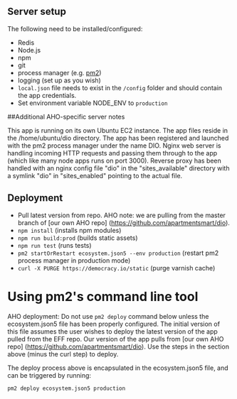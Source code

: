 ## Server setup
The following need to be installed/configured:

- Redis
- Node.js
- npm
- git
- process manager (e.g. [pm2](https://github.com/Unitech/pm2))
- logging (set up as you wish)
- `local.json` file needs to exist in the `/config` folder and should contain the app credentials.
- Set environment variable NODE_ENV to `production`

##Additional AHO-specific server notes

This app is running on its own Ubuntu EC2 instance. The app files reside in the /home/ubuntu/dio directory. The app has been registered and launched with the pm2 process manager under the name DIO. Nginx web server is handling incoming HTTP requests and passing them through to the app (which like many node apps runs on port 3000). Reverse proxy has been handled with an nginx config file "dio" in the "sites_available" directory with a symlink "dio" in "sites_enabled" pointing to the actual file.

##  Deployment

- Pull latest version from repo. AHO note: we are pulling from the master branch of [our own AHO repo] (https://github.com/apartmentsmart/dio).
- `npm install` (installs npm modules)
- `npm run build:prod` (builds static assets)
- `npm run test` (runs tests) 
- `pm2 startOrRestart ecosystem.json5 --env production` (restart pm2 process manager in production mode)
- `curl -X PURGE https://democracy.io/static` (purge varnish cache)

# Using pm2's command line tool

AHO deployment: Do not use `pm2 deploy` command below unless the ecosystem.json5 file has been properly configured. The initial version of this file assumes the user wishes to deploy the latest version of the app pulled from the EFF repo. Our version of the app pulls from [our own AHO repo] (https://github.com/apartmentsmart/dio). Use the steps in the section above (minus the curl step) to deploy.

The deploy process above is encapsulated in the ecosystem.json5 file, and can be triggered by running:
```
pm2 deploy ecosystem.json5 production
```

